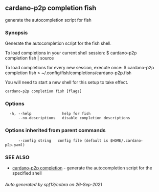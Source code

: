 ## cardano-p2p completion fish

generate the autocompletion script for fish

### Synopsis


Generate the autocompletion script for the fish shell.

To load completions in your current shell session:
$ cardano-p2p completion fish | source

To load completions for every new session, execute once:
$ cardano-p2p completion fish > ~/.config/fish/completions/cardano-p2p.fish

You will need to start a new shell for this setup to take effect.


```
cardano-p2p completion fish [flags]
```

### Options

```
  -h, --help              help for fish
      --no-descriptions   disable completion descriptions
```

### Options inherited from parent commands

```
      --config string   config file (default is $HOME/.cardano-p2p.yaml)
```

### SEE ALSO

* [cardano-p2p completion](cardano-p2p_completion.md)	 - generate the autocompletion script for the specified shell

###### Auto generated by spf13/cobra on 26-Sep-2021
